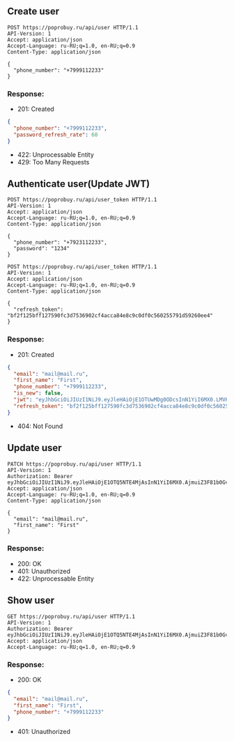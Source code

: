## Create user

```http
POST https://poprobuy.ru/api/user HTTP/1.1
API-Version: 1
Accept: application/json
Accept-Language: ru-RU;q=1.0, en-RU;q=0.9
Content-Type: application/json

{
  "phone_number": "+7999112233"
}
```

### Response:

- 201: Created

```json
{
  "phone_number": "+7999112233",
  "password_refresh_rate": 60
}
```
- 422: Unprocessable Entity
- 429: Too Many Requests

## Authenticate user(Update JWT)

```http
POST https://poprobuy.ru/api/user_token HTTP/1.1
API-Version: 1
Accept: application/json
Accept-Language: ru-RU;q=1.0, en-RU;q=0.9
Content-Type: application/json

{
  "phone_number": "+7923112233",
  "password": "1234"
}
```


```http
POST https://poprobuy.ru/api/user_token HTTP/1.1
API-Version: 1
Accept: application/json
Accept-Language: ru-RU;q=1.0, en-RU;q=0.9
Content-Type: application/json

{
  "refresh_token": "bf2f125bff127590fc3d7536902cf4acca84e8c9c0df0c560255791d59260ee4"
}
```

### Response:

- 201: Created

```json
{
  "email": "mail@mail.ru",
  "first_name": "First",
  "phone_number": "+7999112233",
  "is_new": false,
  "jwt": "eyJhbGciOiJIUzI1NiJ9.eyJleHAiOjE1OTUwMDg0ODcsInN1YiI6MX0.LMVKTdeREtijPLZ_nxE69YwMxpMaU0vp4cTx5i6aLHs",
  "refresh_token": "bf2f125bff127590fc3d7536902cf4acca84e8c9c0df0c560255791d59260ee4"
}
```

- 404: Not Found

## Update user

```http
PATCH https://poprobuy.ru/api/user HTTP/1.1
API-Version: 1
Authorization: Bearer eyJhbGciOiJIUzI1NiJ9.eyJleHAiOjE1OTQ5NTE4MjAsInN1YiI6MX0.AjmuiZ3F81b0GvrKZdqtWeRkAujueG_dGS4kJLcap6M
Accept: application/json
Accept-Language: ru-RU;q=1.0, en-RU;q=0.9
Content-Type: application/json

{
  "email": "mail@mail.ru",
  "first_name": "First"
}
```

### Response:

- 200: OK
- 401: Unauthorized
- 422: Unprocessable Entity

## Show user

```http
GET https://poprobuy.ru/api/user HTTP/1.1
API-Version: 1
Authorization: Bearer eyJhbGciOiJIUzI1NiJ9.eyJleHAiOjE1OTQ5NTE4MjAsInN1YiI6MX0.AjmuiZ3F81b0GvrKZdqtWeRkAujueG_dGS4kJLcap6M
Accept: application/json
Accept-Language: ru-RU;q=1.0, en-RU;q=0.9
```

### Response:

- 200: OK

```json
{
  "email": "mail@mail.ru",
  "first_name": "First",
  "phone_number": "+7999112233"
}
```
- 401: Unauthorized
